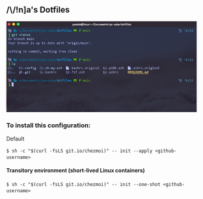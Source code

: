 ## /\\/!n]a's Dotfiles
![Screenshot of my shell prompt](.images/a_mybash_git.png)

### To install this configuration: 
Default 

`$ sh -c "$(curl -fsLS git.io/chezmoi)" -- init --apply <github-username>`

#### Transitory environment (short-lived Linux containers)

`$ sh -c "$(curl -fsLS git.io/chezmoi)" -- init --one-shot <github-username>`
